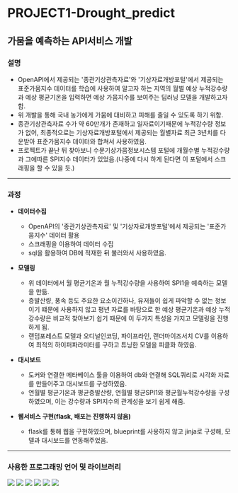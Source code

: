 # PROJECT1-Drought_predict

## 가뭄을 예측하는 API서비스 개발

### 설명
 - OpenAPI에서 제공되는 '종관기상관측자료'와 '기상자료개방포털'에서 제공되는 표준가뭄지수 데이터를 학습에 사용하여 알고자 하는 지역의 월별 예상 누적강수량과 예상 평균기온을 입력하면 예상 가뭄지수를 보여주는 딥러닝 모델을 개발하고자 함.
 - 위 개발을 통해 국내 농가에게 가뭄에 대비하고 피해를 줄일 수 있도록 하기 위함.
 - 종관기상관측자료 수가 약 60만개가 존재하고 일자료이기때문에 누적강수량 정보가 없어, 최종적으로는 기상자료개방포털에서 제공되는 월별자료 최근 3년치를 다운받아 표준가뭄지수 데이터와 합쳐서 사용하였음.
 - 프로젝트가 끝난 뒤 찾아보니 수문기상가뭄정보시스템 포털에 개월수별 누적강수량과 그에따른 SPI지수 데이터가 있었음.(나중에 다시 하게 된다면 이 포털에서 스크래핑을 할 수 있을 듯.)
 
---
### 과정
 + **데이터수집**
   + OpenAPI의 '종관기상관측자료' 및 '기상자료개방포털'에서 제공되는 '표준가뭄지수' 데이터 활용
   + 스크래핑을 이용하여 데이터 수집
   + sql을 활용하여 DB에 적재한 뒤 불러와서 사용하였음.

 + **모델링**
   + 위 데이터에서 월 평균기온과 월 누적강수량을 사용하여 SPI1을 예측하는 모델을 만듦.
   + 증발산량, 풍속 등도 주요한 요소이긴하나, 유저들이 쉽게 파악할 수 없는 정보이기 떄문에 사용하지 않고 평년 자료를 바탕으로 한 예상 평균기온과 예상 누적강수량은 비교적 찾아보기 쉽기 때문에 이 두가지 특성을 가지고 모델링을 진행하게 됨.
   + 랜덤포레스트 모델과 오디널인코딩, 파이프라인, 랜더마이즈서치 CV를 이용하여 최적의 하이퍼파라미터를 구하고 튜닝한 모델을 피클화 하였음.

 + **대시보드**
   + 도커와 연결한 메타베이스 툴을 이용하여 db와 연결해 SQL쿼리로 시각화 자료를 만들어주고 대시보드를 구성하였음.
   + 연월별 평균기온과 평균증발산량, 연월별 평균SPI1와 평균월누적강수량을 구성하였으며, 이는 강수량과 SPI지수의 관계성을 보기 쉽게 해줌.
 
 + **웹서비스 구현(flask, 배포는 진행하지 않음)**
   + flask를 통해 웹을 구현하였으며, blueprint를 사용하지 않고 jinja로 구성해, 모델과 대시보드를 연동해주었음.

---

### 사용한 프로그래밍 언어 및 라이브러리
<img src="https://img.shields.io/badge/Python-yellow?style=flat"/> <img src="https://img.shields.io/badge/pandas-red?style=flat"/> <img src="https://img.shields.io/badge/sqlite3-blue?style=flat"/> <img src="https://img.shields.io/badge/sklearn-lightgrey?style=flat"/> <img src="https://img.shields.io/badge/pickle-green?style=flat"/> <img src="https://img.shields.io/badge/flask-orange?style=flat"/> 
